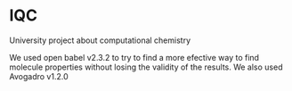 # IQC
University project about computational chemistry

We used open babel v2.3.2 to try to find a more efective way to find molecule properties without losing the validity of the results.
We also used Avogadro v1.2.0
